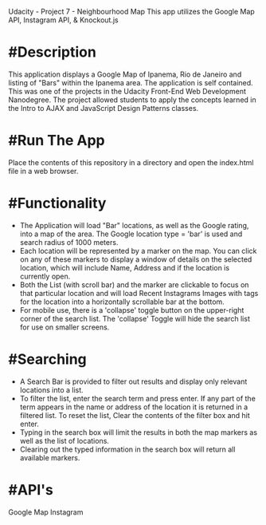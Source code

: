 Udacity - Project 7 - Neighbourhood Map
	This app utilizes the Google Map API, Instagram API, & Knockout.js

#Description
============
This application displays a Google Map of Ipanema, Rio de Janeiro and listing of "Bars" within the Ipanema area.
The application is self contained. This was one of the projects
in the Udacity Front-End Web Development Nanodegree. The project allowed students to apply the concepts learned in the Intro to AJAX and JavaScript Design Patterns classes.

#Run The App
===========
Place the contents of this repository in a directory and open the index.html file in a web browser.

#Functionality
=============
* The Application will load "Bar" locations, as well as the Google rating, into a map of the area.  The Google location type = 'bar' is used and search radius of 1000 meters.
* Each location will be represented by a marker on the map.
You can click on any of these markers to display a window of details on the selected location, which will include Name, Address and if the location is currently open.
* Both the List (with scroll bar) and the marker are clickable to focus on that particular location and will load Recent Instagrams Images with tags for the location into a horizontally scrollable bar at the bottom.
* For mobile use, there is a 'collapse' toggle button on the upper-right corner of the search list.  The 'collapse' Toggle will hide the search list for use on smaller screens.  


#Searching
=========
* A Search Bar is provided to filter out results and display only relevant locations into a list.
* To filter the list, enter the search term and press enter. If any part of the term appears in the name or address of the location it is returned in a filtered list. To reset the list, Clear the contents of the filter box and hit enter.
* Typing in the search box will limit the results in both the map markers as well as the list of locations.
* Clearing out the typed information in the search box will return all available markers.


#API's
=====
Google Map
Instagram





